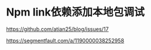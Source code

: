 # Npm link依赖添加本地包调试

<https://github.com/atian25/blog/issues/17>

<https://segmentfault.com/a/1190000038252958>

